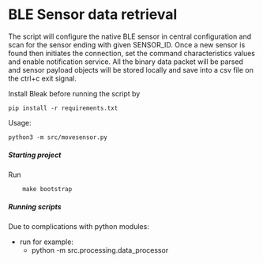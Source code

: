 # BLE Sensor data retrieval

The script will configure the native BLE sensor in central configuration and scan for
the sensor ending with given SENSOR_ID. Once a new sensor is found then initiates the
connection, set the command characteristics values and enable notification service.
All the binary data packet will be parsed and sensor payload objects will be stored
locally and save into a csv file on the  ctrl+c exit signal.

Install Bleak before running the script by

    pip install -r requirements.txt


Usage:


    python3 -m src/movesensor.py

##### Starting project

Run
```shell
    make bootstrap
```
##### Running scripts

Due to complications with python modules:
 - run for example:
    - python -m src.processing.data_processor
